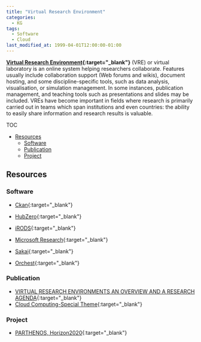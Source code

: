 ```yaml
---
title: "Virtual Research Environment"
categories:
  - KG
tags:
  - Software
  - Cloud
last_modified_at: 1999-04-01T12:00:00-01:00
---
```


**[Virtual Research Environment](https://en.wikipedia.org/wiki/Virtual_research_environment){:target="_blank"}** (VRE) or virtual laboratory is an online system helping researchers collaborate. Features usually include collaboration support (Web forums and wikis), document hosting, and some discipline-specific tools, such as data analysis, visualisation, or simulation management. In some instances, publication management, and teaching tools such as presentations and slides may be included. VREs have become important in fields where research is primarily carried out in teams which span institutions and even countries: the ability to easily share information and research results is valuable.

TOC

- [Resources](#resources)
  - [Software](#software)
  - [Publication](#publication)
  - [Project](#project)


## Resources

### Software

- [Ckan](https://ckan.org){:target="_blank"}
- [HubZero](https://hubzero.org){:target="_blank"}
- [iRODS](https://irods.org){:target="_blank"}
- [Microsoft Research](https://www.microsoft.com/en-us/research/){:target="_blank"}
- [Sakai](https://www.sakailms.org){:target="_blank"}

- [Orchest](https://www.orchest.io){:target="_blank"}

### Publication

- [VIRTUAL RESEARCH ENVIRONMENTS AN OVERVIEW AND A RESEARCH AGENDA](/assets/images/posts/1999-04-01-VRE/VIRTUAL%20RESEARCH%20ENVIRONMENTS%20AN%20OVERVIEW%20AND%20A%20RESEARCH%20AGENDA.pdf){:target="_blank"}
- [Cloud Computing-Special Theme](/assets/images/posts/1999-04-01-VRE/Cloud%20Computing-Special%20Theme.pdf){:target="_blank"}

### Project

- [PARTHENOS, Horizon2020](https://www.parthenos-project.eu){:target="_blank"}

